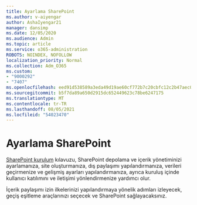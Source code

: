```yaml
---
title: Ayarlama SharePoint
ms.author: v-aiyengar
author: AshaIyengar21
manager: dansimp
ms.date: 12/05/2020
ms.audience: Admin
ms.topic: article
ms.service: o365-administration
ROBOTS: NOINDEX, NOFOLLOW
localization_priority: Normal
ms.collection: Adm_O365
ms.custom:
- "9000292"
- "7407"
ms.openlocfilehash: eed91d538589a3eda49d19ae60cf772b7c20cbfc12c2b47aec0bb313ebd73e00
ms.sourcegitcommit: b5f7da89a650d2915dc652449623c78be6247175
ms.translationtype: MT
ms.contentlocale: tr-TR
ms.lasthandoff: 08/05/2021
ms.locfileid: "54023470"
---
```

# <a name="set-up-sharepoint"></a>Ayarlama SharePoint

[SharePoint kurulum](https://go.microsoft.com/fwlink/?linkid=2071425) kılavuzu, SharePoint depolama ve içerik yönetiminizi ayarlamanıza, site oluşturmanıza, dış paylaşımı yapılandırmanıza, verileri geçirmenize ve gelişmiş ayarları yapılandırmanıza, ayrıca kuruluş içinde kullanıcı katılımını ve iletişimi yönlendirmenize yardımcı olur.

İçerik paylaşımı izin ilkelerinizi yapılandırmaya yönelik adımları izleyecek, geçiş eşitleme araçlarınızı seçecek ve SharePoint sağlayacaksınız.
